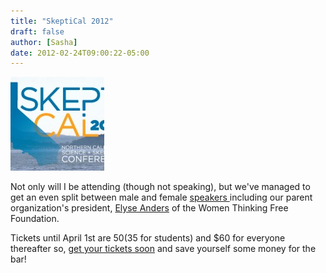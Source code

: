 ```yaml
---
title: "SkeptiCal 2012"
draft: false
author: [Sasha]
date: 2012-02-24T09:00:22-05:00
---
```


![](/uploads/2012/02/SkeptiCal2012-150x150.jpg)

Not only will I be attending (though not speaking), but we've managed to get an even split between male and female [speakers ](http://www.skepticalcon.org/speakers)including our parent organization's president, [Elyse Anders](http://twitter.com/#!/dELYSEious) of the Women Thinking Free Foundation.

Tickets until April 1st are $50 ($35 for students) and $60 for everyone thereafter so, [get your tickets soon](http://www.skepticalcon.org/tickets) and save yourself some money for the bar!